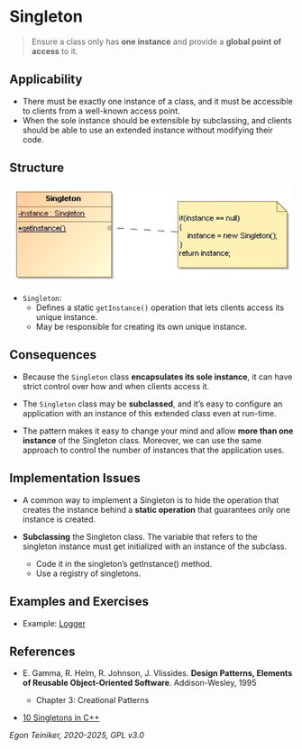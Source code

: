 # Singleton

> Ensure a class only has **one instance** and provide a **global point of access** to it.


## Applicability

* There must be exactly one instance of a class, and it must be accessible to clients from 
    a well-known access point.
* When the sole instance should be extensible by subclassing, and clients should be able to 
    use an extended instance without modifying their code.

## Structure

![Class Diagram](figures/ClassDiagram-Singleton.jpg)

* `Singleton`: 
    * Defines a static `getInstance()` operation that lets clients access its unique instance.
    * May be responsible for creating its own unique instance.


## Consequences

* Because the `Singleton` class **encapsulates its sole instance**, it can have strict 
    control over how and when clients access it.

* The `Singleton` class may be **subclassed**, and it’s easy to configure an application 
    with an instance of this extended class even at run-time.

* The pattern makes it easy to change your mind and allow **more than one instance** 
    of the Singleton class. Moreover, we can use the same approach to control the number 
    of instances that the application uses.


## Implementation Issues

* A common way to implement a Singleton is to hide the operation that creates the instance 
    behind a **static operation** that guarantees only one instance is created.

* **Subclassing** the Singleton class. The variable that refers to the singleton instance 
    must get initialized with an instance of the subclass.
    * Code it in the singleton’s getInstance() method.
    * Use a registry of singletons.


## Examples and Exercises

* Example: [Logger](logger/)




## References 

* E. Gamma, R. Helm, R. Johnson, J. Vlissides. **Design Patterns, Elements of Reusable Object-Oriented Software**. Addison-Wesley, 1995
    * Chapter 3: Creational Patterns

* [10 Singletons in C++](https://softwarepatterns.com/cpp/singleton-software-pattern-cpp-example)

*Egon Teiniker, 2020-2025, GPL v3.0*
    
